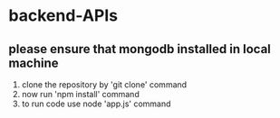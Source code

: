 # backend-APIs

## please ensure that mongodb installed in local machine
1) clone the repository by 'git clone' command
2) now run 'npm install' command
3) to run code use node 'app.js' command
